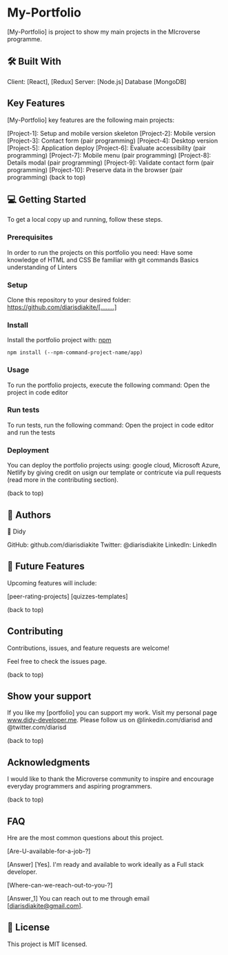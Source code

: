 # My-Portfolio

[My-Portfolio] is project to show my main projects in the MIcroverse programme.

## 🛠 Built With
Client: [React], [Redux]
Server: [Node.js]
Database [MongoDB]

## Key Features
[My-Portfolio] key features are the following main projects:

[Project-1]: Setup and mobile version skeleton
[Project-2]: Mobile version
[Project-3]: Contact form (pair programming)
[Project-4]: Desktop version
[Project-5]: Application deploy
[Project-6]: Evaluate accessibility (pair programming)
[Project-7]: Mobile menu (pair programming)
[Project-8]: Details modal (pair programming)
[Project-9]: Validate contact form (pair programming)
[Project-10]: Preserve data in the browser (pair programming)
(back to top)


## 💻 Getting Started
To get a local copy up and running, follow these steps.

### Prerequisites
In order to run the projects on this portfolio you need:
Have some knowledge of HTML and CSS
Be familiar with git commands
Basics understanding of Linters

### Setup
Clone this repository to your desired folder:
https://github.com/diarisdiakite/[........] 

### Install
Install the portfolio project with: [npm](https://www.npmjs.com/)

```[npm]
npm install (--npm-command-project-name/app)
```

### Usage
To run the portfolio projects, execute the following command: Open the project in code editor

### Run tests
To run tests, run the following command: Open the project in code editor and run the tests

### Deployment
You can deploy the portfolio projects using: google cloud, Microsoft Azure, Netlify by giving credit on usign our template or contricute via pull requests (read more in the contributing section).

(back to top)

## 👥 Authors

👤 Didy

GitHub: github.com/diarisdiakite
Twitter: @diarisdiakite
LinkedIn: LinkedIn


## 🔭 Future Features
Upcoming features will include:

 [peer-rating-projects]
 [quizzes-templates]
 
(back to top)

## Contributing
Contributions, issues, and feature requests are welcome!

Feel free to check the issues page.

(back to top)

## Show your support

If you like my [portfolio] you can support my work. Visit my personal page www.didy-developer.me.
Please follow us on @linkedin.com/diarisd and @twitter.com/diarisd

(back to top)

## Acknowledgments

I would like to thank the Microverse community to inspire and encourage everyday programmers and aspiring programmers.

(back to top)

## FAQ 
Hre are the most common questions about this project.

[Are-U-available-for-a-job-?]

[Answer]
[Yes]. I'm ready and available to work ideally as a Full stack developer. 

[Where-can-we-reach-out-to-you-?]

[Answer_1]
You can reach out to me through email [diarisdiakite@gmail.com]. 


## 📝 License
This project is MIT licensed.

